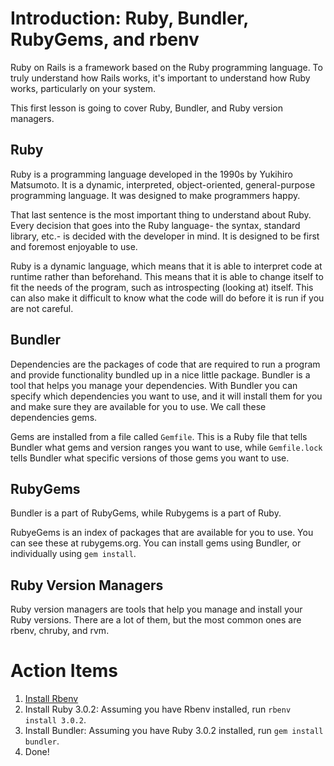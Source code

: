 # Introduction: Ruby, Bundler, RubyGems, and rbenv

Ruby on Rails is a framework based on the Ruby programming language. To truly understand how Rails works, it's important to understand how Ruby works, particularly on your system.

This first lesson is going to cover Ruby, Bundler, and Ruby version managers.

## Ruby

Ruby is a programming language developed in the 1990s by Yukihiro Matsumoto. It is a dynamic, interpreted, object-oriented, general-purpose programming language. It was designed to make programmers happy.

That last sentence is the most important thing to understand about Ruby. Every decision that goes into the Ruby language- the syntax, standard library, etc.- is decided with the developer in mind. It is designed to be first and foremost enjoyable to use.

Ruby is a dynamic language, which means that it is able to interpret code at runtime rather than beforehand. This means that it is able to change itself to fit the needs of the program, such as introspecting (looking at) itself. This can also make it difficult to know what the code will do before it is run if you are not careful.

## Bundler

Dependencies are the packages of code that are required to run a program and provide functionality bundled up in a nice little package. Bundler is a tool that helps you manage your dependencies. With Bundler you can specify which dependencies you want to use, and it will install them for you and make sure they are available for you to use. We call these dependencies gems.

Gems are installed from a file called `Gemfile`. This is a Ruby file that tells Bundler what gems and version ranges you want to use, while `Gemfile.lock` tells Bundler what specific versions of those gems you want to use.

## RubyGems

Bundler is a part of RubyGems, while Rubygems is a part of Ruby.

RubyeGems is an index of packages that are available for you to use. You can see these at rubygems.org. You can install gems using Bundler, or individually using `gem install`.

## Ruby Version Managers

Ruby version managers are tools that help you manage and install your Ruby versions. There are a lot of them, but the most common ones are rbenv, chruby, and rvm.

# Action Items

1. [Install Rbenv](https://github.com/rbenv/rbenv#installation)
2. Install Ruby 3.0.2: Assuming you have Rbenv installed, run `rbenv install 3.0.2`.
3. Install Bundler: Assuming you have Ruby 3.0.2 installed, run `gem install bundler`.
4. Done!
